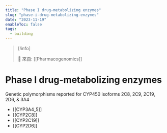 ```yaml
---
title: "Phase I drug-metabolizing enzymes"
slug: "phase-i-drug-metabolizing-enzymes"
date: "2023-11-19"
enableToc: false
tags:
  - building
---
```


> [!info]
>
> 🌱 來自: [[Pharmacogenomics]]

# Phase I drug-metabolizing enzymes

Genetic polymorphisms reported for CYP450 isoforms 2C8, 2C9, 2C19, 2D6, & 3A4

- [[CYP3A4_5]]
- [[CYP2C8]]
- [[CYP2C19]]
- [[CYP2D6]]
